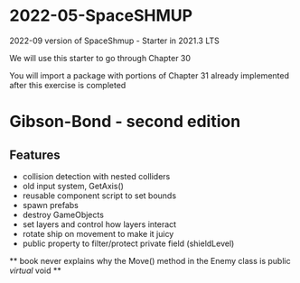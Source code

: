 # 2022-05-SpaceSHMUP
 2022-09 version of SpaceShmup - Starter in 2021.3 LTS
 
 We will use this starter to go through Chapter 30
 
 You will import a package with portions of Chapter 31 already implemented after this exercise is completed

# Gibson-Bond - second edition
## Features
- collision detection with nested colliders
- old input system, GetAxis()
- reusable component script to set bounds
- spawn prefabs
- destroy GameObjects
- set layers and control how layers interact
- rotate ship on movement to make it juicy
- public property to filter/protect private field (shieldLevel)

** book never explains why the Move() method in the Enemy class is public _virtual_ void **
